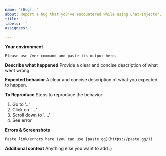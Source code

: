 ```yaml
---
name: "[Bug]: "
about: Report a bug that you've encountered while using Chat-Injector.
title: ''
labels: ''
assignees: ''

---
```


**Your environment**
```
Please use /ver command and paste its output here.
```

**Describe what happened**
Provide a clear and concise description of what went wrong

**Expected behavior**
A clear and concise description of what you expected to happen.

**To Reproduce**
Steps to reproduce the behavior:
1. Go to '...'
2. Click on '....'
3. Scroll down to '....'
4. See error

**Errors & Screenshots**
```
Paste link/errors here (you can use [paste.gg](https://paste.gg/))
```

**Additional context**
Anything else you want to add :)
